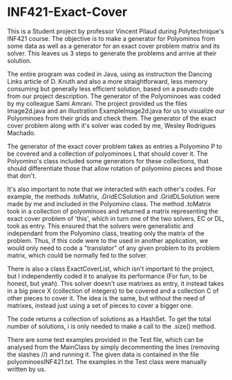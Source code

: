 # INF421-Exact-Cover
This is a Student project by professor Vincent Pilaud during Polytechnique's INF421 course.
The objective is to make a generator for Polyominos from some data as well as a generator for an exact cover problem matrix and its solver.
This leaves us 3 steps to generate the problems and arrive at their solution.

The entire program was coded in Java, using as instruction the Dancing Links article of D. Knuth and also a more straightforward, less memory consuming but generally less efficient solution, based on a pseudo code from our project description.
The generator of the Polyominoes was coded by my colleague Sami Amrani.
The project provided us the files Image2d.java and an illustration ExampleImage2d.java for us to visualize our Polyominoes from their grids and check them.
The generator of the exact cover problem along with it's solver was coded by me, Wesley Rodrigues Machado.

The generator of the exact cover problem takes as entries a Polyomino P to be covered and a collection of polyominoes L that should cover it.
The Polyomino's class included some generators for these collections, that should differentiate those that allow rotation of polyomino pieces and those that don't.





It's also important to note that we interacted with each other's codes.
For example, the methods .toMatrix, .GridECSolution and .GridDLSolution were made by me and included in the Polyomino class.
The method .toMatrix took in a collection of polyominoes and returned a matrix representing the exact cover problem of 'this', which in turn one of the two solvers, EC or DL, took as entry.
This ensured that the solvers were generalistic and independant from the Polyomino class, treating only the matrix of the problem.
Thus, if this code were to the used in another application, we would only need to code a "translator" of any given problem to its problem matrix, which could be normally fed to the solver.

There is also a class ExactCoverList, which isn't important to the project, but I independently coded it to analyse its performance (For fun, to be honest, but yeah).
This solver doesn't use matrixes as entry, it instead takes in a big piece X (collection of integers) to be covered and a collection C of other pieces to cover it.
The idea is the same, but without the need of matrixes, instead just using a set of pieces to cover a bigger one.





The code returns a collection of solutions as a HashSet.
To get the total number of solutions, i is only needed to make a call to the .size() method.

There are some test examples provided in the Test file, which can be analysed from the MainClass by simply decommenting the lines (removing the slashes //) and running it.
The given data is contained in the file polyominoesINF421.txt. The examples in the Test class were manually written by us.
